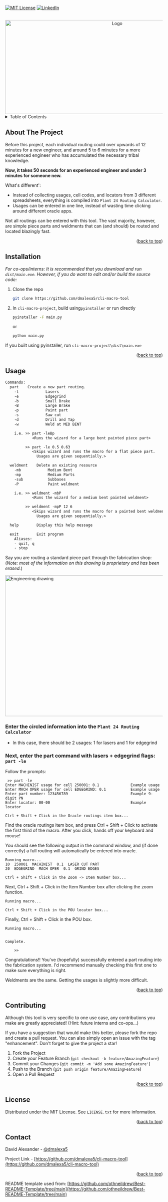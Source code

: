 [![MIT License][license-shield]][license-url]
[![LinkedIn][linkedin-shield]][linkedin-url]


<!-- PROJECT HEADER -->
<br />
<div align="center">
  <a href="https://github.com/othneildrew/Best-README-Template">
    <img src="images/screenshot.png" alt="Logo" width="700" height="300">
  </a>
</div>



<!-- TABLE OF CONTENTS -->
<details>
  <summary>Table of Contents</summary>
  <ol>
    <li><a href="#about-the-project">About The Project</a></li>
    <li><a href="#installation">Installation</a></li>
    <li><a href="#usage">Usage</a></li>
    <li><a href="#contributing">Contributing</a></li>
    <li><a href="#license">License</a></li>
    <li><a href="#contact">Contact</a></li>
  </ol>
</details>



<!-- ABOUT THE PROJECT -->
## About The Project

Before this project, each individual routing could over upwards of 12 minutes for a new engineer, and around 5 to 6 minutes for a more experienced engineer who has accumulated the necessary tribal knowledge.

**Now, it takes 50 seconds for an experienced engineer and under 3 minutes for someone new.**


What's different':
* Instead of collecting usages, cell codes, and locators from 3 different spreadsheets, everything is compiled into `Plant 24 Routing Calculator`.
* Usages can be entered in one line, instead of wasting time clicking around different oracle apps.

Not all routings can be entered with this tool. The vast majority, however, are simple piece parts and weldments that can (and should) be routed and located blazingly fast.

<p align="right">(<a href="#readme-top">back to top</a>)</p>


## Installation

_For co-ops/interns: It is recommended that you download and run `dist/main.exe`. However, if you do want to edit and/or build the source code:_

1. Clone the repo
   ```sh
   git clone https://github.com/dmalexa5/cli-macro-tool
   ```
2. In `cli-macro-project`, build using`pyinstaller` or run directly

   ```sh
   pyinstaller -F main.py
   ```
   or
   ```sh
   python main.py
   ```
If you built using pyinstaller, run `cli-macro-project\dist\main.exe`

<p align="right">(<a href="#readme-top">back to top</a>)</p>

<!-- USAGE EXAMPLES -->
## Usage

```txt
Commands:
  part    Create a new part routing.
    -l            Lasers
    -e            Edgegrind
    -b            Small Brake
    -B            Large Brake
    -p            Paint part
    -s            Saw cut
    -d            Drill and Tap
    -w            Weld at MED BENT

    i.e. >> part -leBp
            <Runs the wizard for a large bent painted piece part>

         >> part -le 0.5 0.63
            <Skips wizard and runs the macro for a flat piece part. 
              Usages are given sequentially.>

  weldment    Delete an existing resource
    -mb            Medium Bent
    -mp            Medium Parts
    -sub           Subbases
    -P             Paint weldment

    i.e. >> weldment -mbP
            <Runs the wizard for a medium bent painted weldment>

         >> weldment -mpP 12 6
            <Skips wizard and runs the macro for a painted bent weldment. 
              Usages are given sequentially.>

  help        Display this help message

  exit        Exit program
    Aliases:
    - quit, q
    - stop
```

Say you are routing a standard piece part through the fabrication shop: (_Note: most of the information on this drawing is proprietary and has been erased._)

<a href="https://github.com/othneildrew/Best-README-Template">
    <img src="images/example.png" alt="Engineering drawing" width="700" height="450">
</a>

<br>

### Enter the circled information into the `Plant 24 Routing Calculator`

- In this case, there should be 2 usages: 1 for lasers and 1 for edgegrind

### Next, enter the part command with lasers + edgegrind flags: `part -le`

Follow the prompts:
```
 >> part -le
Enter MACHINIST usage for cell 250001: 0.1              Example usage
Enter MACH OPER usage for cell EDGEGRIND: 0.1           Example usage
Enter part number: 123456789                            Example 9-digit PN
Enter locator: 00-00                                    Example locator

Ctrl + Shift + Click in the Oracle routings item box...

```
Find the oracle routings item box, and press Ctrl + Shift + Click to activate the first third of the macro. After you click, hands off your keyboard and mouse!

You should see the following output in the command window, and (if done correctly) a full routing will automatically be entered into oracle.

```
Running macro...
10  250001  MACHINIST  0.1  LASER CUT PART
20  EDGEGRIND  MACH OPER  0.1  GRIND EDGES

Ctrl + Shift + Click in the Zoom -> Item Number box...
```
Next, Ctrl + Shift + Click in the Item Number box after clicking the zoom function.
```
Running macro...

Ctrl + Shift + Click in the POU locator box...

```
Finally, Ctrl + Shift + Click in the POU box.
```
Running macro...


Complete.

    >> 
```

Congratulations!! You've (hopefully) successfully entered a part routing into the fabrication system. I'd recommend manually checking this first one to make sure everything is right.

Weldments are the same. Getting the usages is slightly more difficult.

<p align="right">(<a href="#readme-top">back to top</a>)</p>



<!-- CONTRIBUTING -->
## Contributing

Although this tool is very specific to one use case, any contributions you make are greatly appreciated! (Hint: future interns and co-ops...)

If you have a suggestion that would make this better, please fork the repo and create a pull request. You can also simply open an issue with the tag "enhancement".
Don't forget to give the project a star!

1. Fork the Project
2. Create your Feature Branch (`git checkout -b feature/AmazingFeature`)
3. Commit your Changes (`git commit -m 'Add some AmazingFeature'`)
4. Push to the Branch (`git push origin feature/AmazingFeature`)
5. Open a Pull Request

<p align="right">(<a href="#readme-top">back to top</a>)</p>

<!-- LICENSE -->
## License

Distributed under the MIT License. See `LICENSE.txt` for more information.

<p align="right">(<a href="#readme-top">back to top</a>)</p>


<!-- CONTACT -->
## Contact

David Alexander - [@dmalexa5](https://github.com/dmalexa5/)

Project Link - [https://github.com/dmalexa5/cli-macro-tool](https://github.com/dmalexa5/cli-macro-tool)

<p align="right">(<a href="#readme-top">back to top</a>)</p>

README template used from: [https://github.com/othneildrew/Best-README-Template/tree/main](https://github.com/othneildrew/Best-README-Template/tree/main)

<!-- MARKDOWN LINKS & IMAGES -->
<!-- https://www.markdownguide.org/basic-syntax/#reference-style-links -->
[license-shield]: https://img.shields.io/github/license/othneildrew/Best-README-Template.svg?style=for-the-badge
[license-url]: https://github.com/dmalexa5/cli-macro-tool/blob/main/LICENSE
[linkedin-shield]: https://img.shields.io/badge/-LinkedIn-black.svg?style=for-the-badge&logo=linkedin&colorB=555
[linkedin-url]: https://www.linkedin.com/in/dmalexa5/
